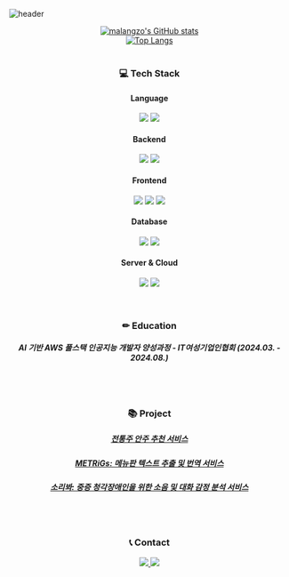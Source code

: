 ![header](https://capsule-render.vercel.app/api?type=venom&color=F1E1A6&height=300&section=header&text=malangzo's+Github&fontSize=80&fontAlign=50)
<div align="center">

[![malangzo's GitHub stats](https://github-readme-stats.vercel.app/api?username=malangzo&count_private=true&show_icons=true&theme=solarized-light)](https://github.com/anuraghazra/github-readme-stats)
<br>
[![Top Langs](https://github-readme-stats.vercel.app/api/top-langs/?username=malangzo&card_width=465)](https://github.com/anuraghazra/github-readme-stats)
<br><br>
<h3>💻 Tech Stack</h3>
<h4>Language</h4>
<div>
<img src="https://img.shields.io/badge/python-3670A0?style=for-the-badge&logo=python&logoColor=ffdd54">
<img src="https://img.shields.io/badge/javascript-F7DF1E.svg?style=for-the-badge&logo=javascript&logoColor=black">
</div>
<h4>Backend</h4>
<div>
<img src="https://img.shields.io/badge/fastapi-009688?style=for-the-badge&logo=fastapi&logoColor=white">
<img src="https://img.shields.io/badge/node.js-6DA55F?style=for-the-badge&logo=node.js&logoColor=white">
</div>
<h4>Frontend</h4>
<div>
<img src="https://img.shields.io/badge/react-61DAFB?style=for-the-badge&logo=react&logoColor=black">
<img src="https://img.shields.io/badge/HTML-E34F26?style=for-the-badge&logo=HTML5&logoColor=white">
<img src="https://img.shields.io/badge/CSS-1572B6?style=for-the-badge&logo=CSS3&logoColor=white">
</div>
<h4>Database</h4>
<div>
<img src="https://img.shields.io/badge/MySQL-4479A1?style=for-the-badge&logo=mysql&logoColor=white">
<img src="https://img.shields.io/badge/MongoDB-47A248?style=for-the-badge&logo=mongodb&logoColor=white">
</div>
<h4>Server & Cloud</h4>
<div>
<img src="https://img.shields.io/badge/Linux-FCC624?style=for-the-badge&logo=Linux&logoColor=white">
<img src="https://img.shields.io/badge/AWS EC2-FF9900?style=for-the-badge&logo=amazonec2&logoColor=black">
</div>
<br><br>
<h3>✏ Education</h3>
<h5>AI 기반 AWS 풀스택 인공지능 개발자 양성과정 - IT여성기업인협회 (2024.03. - 2024.08.)</h5>
<br><br>
<h3>📚 Project</h3>
<a href="https://github.com/malangzo/Traditional-Liquor">
<h5>전통주 안주 추천 서비스</h5>
</a>
<a href="https://github.com/malangzo/METRiGs">
<h5>METRiGs: 메뉴판 텍스트 추출 및 번역 서비스</h5>
</a>
<a href="https://github.com/malangzo/Soribwa">
<h5>소리봐: 중증 청각장애인을 위한 소음 및 대화 감정 분석 서비스</h5>
</a>
<br><br>
<h3>📞 Contact</h3>
<div>
<a href="yooj1124@icloud.com">
  <img src="https://img.shields.io/badge/email-3693F3?style=for-the-badge&logo=iCloud&logoColor=white"> 
</a>
<a href="https://github.com/malangzo">
  <img src="https://img.shields.io/badge/Github-181717?style=for-the-badge&logo=github&logoColor=white"> 
</a>
</div>
<br><br>
</div>
